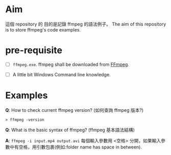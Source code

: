 # Aim
這個 repository 的 目的是記錄 ffmpeg 的語法例子。
The aim of this repository is to store ffmpeg's code examples.

# pre-requisite
- [ ] `ffmpeg.exe`. ffmpeg shall be downloaded from [FFmpeg](https://ffmpeg.org/download.html#build-windows).
- [ ] A little bit Windows Command line knowledge.


# Examples
**Q**: How to check current ffmpeg version? (如何查詢 ffmpeg 版本?)
``` commandline
> ffmpeg -version
```

**Q**: What is the basic syntax of ffmpeg? (ffmpeg 基本語法結構)

**A**: `ffmpeg -i input.mp4 output.avi`
每個輸入參數用 <空格> 分開，如果輸入參數中有空格，用引數包裹(例如:folder name has space in between).
